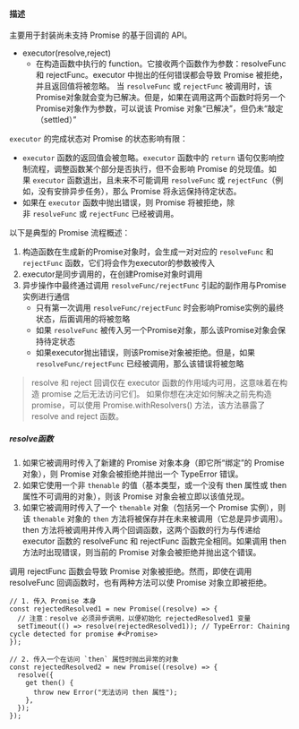 #### 描述
主要用于封装尚未支持 Promise 的基于回调的 API。

- executor(resolve,reject)
	- 在构造函数中执行的 function。它接收两个函数作为参数：resolveFunc 和 rejectFunc。executor 中抛出的任何错误都会导致 Promise 被拒绝，并且返回值将被忽略。
当 `resolveFunc` 或 `rejectFunc` 被调用时，该Promise对象就会变为已解决。但是，如果在调用这两个函数时将另一个Promise对象作为参数，可以说该 Promise 对象“已解决”，但仍未“敲定（settled）”

`executor` 的完成状态对 Promise 的状态影响有限：
- `executor` 函数的返回值会被忽略。`executor` 函数中的 `return` 语句仅影响控制流程，调整函数某个部分是否执行，但不会影响 Promise 的兑现值。如果 `executor` 函数退出，且未来不可能调用 `resolveFunc` 或 `rejectFunc`（例如，没有安排异步任务），那么 Promise 将永远保持待定状态。
- 如果在 `executor` 函数中抛出错误，则 Promise 将被拒绝，除非 `resolveFunc` 或 `rejectFunc` 已经被调用。

以下是典型的 Promise 流程概述：
1. 构造函数在生成新的Promise对象时，会生成一对对应的 `resolveFunc` 和 `rejectFunc` 函数，它们将会作为executor的参数被传入
2. executor是同步调用的，在创建Promise对象时调用
3. 异步操作中最终通过调用 `resolveFunc/rejectFunc` 引起的副作用与Promise实例进行通信
	- 只有第一次调用 `resolveFunc/rejectFunc` 时会影响Promise实例的最终状态，后面调用的将被忽略
	- 如果 `resolveFunc` 被传入另一个Promise对象，那么该Promise对象会保持待定状态
	- 如果executor抛出错误，则该Promise对象被拒绝。但是，如果 `resolveFunc/rejectFunc` 已经被调用，那么该错误将被忽略
>resolve 和 reject 回调仅在 executor 函数的作用域内可用，这意味着在构造 promise 之后无法访问它们。
>如果你想在决定如何解决之前先构造 promise，可以使用 Promise.withResolvers() 方法，该方法暴露了 resolve and reject 函数。

##### resolve函数
1. 如果它被调用时传入了新建的 Promise 对象本身（即它所“绑定”的 Promise 对象），则 Promise 对象会被拒绝并抛出一个 TypeError 错误。
2. 如果它使用一个非 `thenable` 的值（基本类型，或一个没有 then 属性或 then 属性不可调用的对象），则该 Promise 对象会被立即以该值兑现。
3. 如果它被调用时传入了一个 `thenable` 对象（包括另一个 Promise 实例），则该 `thenable` 对象的 `then` 方法将被保存并在未来被调用（它总是异步调用）。then 方法将被调用并传入两个回调函数，这两个函数的行为与传递给 executor 函数的 resolveFunc 和 rejectFunc 函数完全相同。如果调用 then 方法时出现错误，则当前的 Promise 对象会被拒绝并抛出这个错误。

调用 rejectFunc 函数会导致 Promise 对象被拒绝。然而，即使在调用 resolveFunc 回调函数时，也有两种方法可以使 Promise 对象立即被拒绝。

```
// 1. 传入 Promise 本身
const rejectedResolved1 = new Promise((resolve) => {
  // 注意：resolve 必须异步调用，以便初始化 rejectedResolved1 变量
  setTimeout(() => resolve(rejectedResolved1)); // TypeError: Chaining cycle detected for promise #<Promise>
});

// 2. 传入一个在访问 `then` 属性时抛出异常的对象
const rejectedResolved2 = new Promise((resolve) => {
  resolve({
    get then() {
      throw new Error("无法访问 then 属性");
    },
  });
});
```